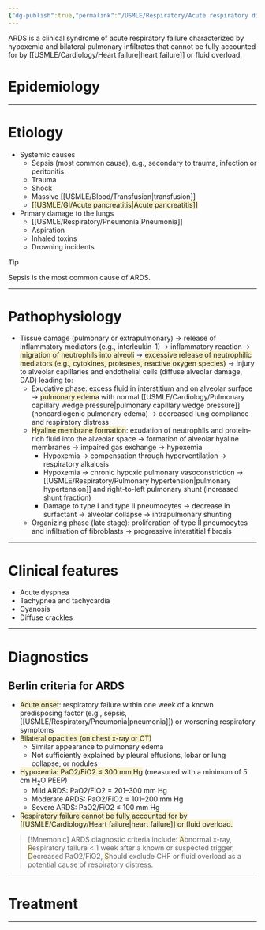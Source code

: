 ```yaml
---
{"dg-publish":true,"permalink":"/USMLE/Respiratory/Acute respiratory distress syndrome/","tags":["t1"]}
---
```


ARDS is a clinical syndrome of acute respiratory failure characterized by hypoxemia and bilateral pulmonary infiltrates that cannot be fully accounted for by [[USMLE/Cardiology/Heart failure\|heart failure]] or fluid overload.
# Epidemiology


---
# Etiology
- Systemic causes
	- Sepsis (most common cause), e.g., secondary to trauma, infection or peritonitis
	- Trauma
	- Shock
	- Massive [[USMLE/Blood/Transfusion\|transfusion]] 
	- <span style="background:rgba(240, 200, 0, 0.2)">[[USMLE/GI/Acute pancreatitis\|Acute pancreatitis]]</span>
- Primary damage to the lungs
	- [[USMLE/Respiratory/Pneumonia\|Pneumonia]]
	- Aspiration
	- Inhaled toxins
	- Drowning incidents

>[!tip] 
>Sepsis is the most common cause of ARDS.

---
# Pathophysiology
- Tissue damage (pulmonary or extrapulmonary) → release of inflammatory mediators (e.g., interleukin-1) → inflammatory reaction → <span style="background:rgba(240, 200, 0, 0.2)">migration of neutrophils into alveoli</span> → <span style="background:rgba(240, 200, 0, 0.2)">excessive release of neutrophilic mediators (e.g., cytokines, proteases, reactive oxygen species)</span> → injury to alveolar capillaries and endothelial cells (diffuse alveolar damage, DAD)  leading to:
	- Exudative phase: excess fluid in interstitium and on alveolar surface → <span style="background:rgba(240, 200, 0, 0.2)">pulmonary edema</span> with normal [[USMLE/Cardiology/Pulmonary capillary wedge pressure\|pulmonary capillary wedge pressure]] (noncardiogenic pulmonary edema) → decreased lung compliance and respiratory distress 
	- <span style="background:rgba(240, 200, 0, 0.2)">Hyaline membrane formation</span>: exudation of neutrophils and protein-rich fluid into the alveolar space → formation of alveolar hyaline membranes → impaired gas exchange → hypoxemia 
		- Hypoxemia → compensation through hyperventilation → respiratory alkalosis
		- Hypoxemia → chronic hypoxic pulmonary vasoconstriction → [[USMLE/Respiratory/Pulmonary hypertension\|pulmonary hypertension]] and right-to-left pulmonary shunt (increased shunt fraction) 
		- Damage to type I and type II pneumocytes → decrease in surfactant → alveolar collapse → intrapulmonary shunting
	- Organizing phase (late stage): proliferation of type II pneumocytes and infiltration of fibroblasts → progressive interstitial fibrosis

---
# Clinical features
- Acute dyspnea
- Tachypnea and tachycardia
- Cyanosis
- Diffuse crackles

---
# Diagnostics
## Berlin criteria for ARDS
- <span style="background:rgba(240, 200, 0, 0.2)">Acute onset</span>: respiratory failure within one week of a known predisposing factor (e.g., sepsis, [[USMLE/Respiratory/Pneumonia\|pneumonia]]) or worsening respiratory symptoms
- <span style="background:rgba(240, 200, 0, 0.2)">Bilateral opacities (on chest x-ray or CT)</span>
	- Similar appearance to pulmonary edema
	- Not sufficiently explained by pleural effusions, lobar or lung collapse, or nodules
- <span style="background:rgba(240, 200, 0, 0.2)">Hypoxemia: PaO2/FiO2 ≤ 300 mm Hg</span> (measured with a minimum of 5 cm H<sub>2</sub>O PEEP)
	- Mild ARDS: PaO2/FiO2 = 201–300 mm Hg
	- Moderate ARDS: PaO2/FiO2 = 101–200 mm Hg
	- Severe ARDS: PaO2/FiO2 ≤ 100 mm Hg
- <span style="background:rgba(240, 200, 0, 0.2)">Respiratory failure cannot be fully accounted for by [[USMLE/Cardiology/Heart failure\|heart failure]] or fluid overload.</span>

>[!Mnemonic] 
>ARDS diagnostic criteria include: <span style="background:rgba(240, 200, 0, 0.2)">A</span>bnormal x-ray, <span style="background:rgba(240, 200, 0, 0.2)">R</span>espiratory failure < 1 week after a known or suspected trigger, <span style="background:rgba(240, 200, 0, 0.2)">D</span>ecreased PaO2/FiO2, <span style="background:rgba(240, 200, 0, 0.2)">S</span>hould exclude CHF or fluid overload as a potential cause of respiratory distress.

---
# Treatment


---
